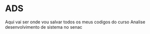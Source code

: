 # ADS

Aqui vai ser onde vou salvar todos os meus codigos do curso Analise desenvolvimento de sistema no senac
